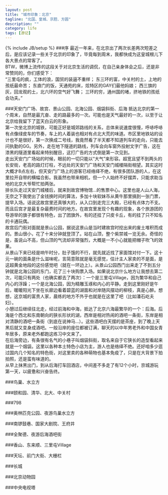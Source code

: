 ```yaml
---
layout: post
title: "城市印象：北京"
tagline: "北国、皇城、京腔、方圆"
description: ""
category: life
tags: [游记]
---
```

{% include JB/setup %}
###序
最近一年来，在北京出了两次长差两次短差之后，是应该记录一些关于北京的印象了，毕竟每到周末，我都快成为这皇城根儿下各大景点的常客了。  
BTW，微博上流传的这段关于对北京生活的调侃，在自己亲身体会之后，还是非常赞同的，你们感受下：  
“三里屯的疯，工体的浪，国贸的装逼不重样；  东三环的富，中关村的土，上地的孩纸最命苦；  东直门的饭，天通苑的床，炫特区的GAY们最他妈娘；  西三旗的灰，回龙观的土，北六环的空气好飞舞；  三环的穷，通州国的堵，挤地铁的孩纸会功夫。”  

###天安门广场、故宫、景山公园、北海公园、烟袋斜街、后海
抵达北京的第一个周末，自然是最亢奋、走的路最多的一次。可能也是天气最好的一次，以至于让北京给我留下了蓝天白云的形象。  
第一次坐北京的城铁，可能正好是城郊路线的关系，总体来说速度很慢，呼哧呼哧有点像绿皮车的节奏，车上的人着装也相对有点北大荒的味道。市区里地铁站的设计也不是很好，第一次换成二号线，我竟然看了半天都不知道列车的走向，只能去问执勤的GG。另外，走在地下隧道的路线，列车会向车窗外投射文字广告，这在漆黑的隧道里看起来特别醒目，这打广告的方式倒是第一次见到。  
走出天安门广场站的时候，眼前的一切只能以“大气”来形容。超宽且望不到两头的长安街，老高的路灯灯柱，不远处的天安门广场和天安门城楼隔街相望。其实这时大概才8点左右，但天安门广场上的游客已经络绎不绝，有很多团队游的人，在这里拉开自带的横幅合影。我虽然也带来相机，但一个人始终不好摆弄，只能求助当地的北京大爷帮忙拍两张。  
排长队走过天安门城楼后，就来到故宫博物馆...的售票中心。这里也是人山人海，无奈之下我使出了金钱换时间的算法，多加十块软妹币从黄牛那里搞到一张门票，提早入场。话说这故宫里还真够大的，从入口到走完三大殿，已经有点体力不支。而且后宫才是最复杂最费时间的地方。在故宫里发现个有趣的现象，各个旅游团的导游举的旗子都很有特色，出了团旗外，有的还挂了只皮卡丘，有的挂了只不知名的卡通玩偶。  
故宫后门街对面就是景山公园，据说这景山是当时建故宫时挖出来的废土堆积而成的。景山很小，花了十来分钟就登顶了。站在山顶，整个紫禁城一览无余。奇怪的是，虽说山不高，但山顶的气流却非常强烈，大概是一不小心就能把帽子吹飞的效果。  
从景山下来已经是响午时分，肚子饿的不行，就先就近找了家面馆对付一下。这十元一碗的面条是什么滋味呢，言简意赅就是毫无感觉，估计主人家卖的不是面，是这超黄金地段的这份感觉吧（就在一环边上）。从景山公园西门出来走了不到五分钟就是北海公园的东门，花了三十块购票入场。如果说北京什么地方让我想去第二次，可能只有两处（也确实都去了两次）：一个是三里屯Village，因为繁华和自己内心的浮躁；一个是北海公园，因为精雕玉琢和内心的平静。走到这里刚好是午后，暖暖阳光下坐在长廊边看着碧蓝的湖面和对岸随风摆动的柳枝，真是心醉。想想，这京城的富贵人家，晨练的地方不外乎也就是在这里了吧（比如潘石屹夫妇）。  
小憩过后继续往北走，经过前海和中海，抵达了北京六海最繁华的一个：后海。后海是个西北和东南朝向的狭长形状的湖，西岸是相对热闹的酒吧一条街，东岸是相对清静的酒吧一条街（到底在说神马...）。这些酒吧白天摆的是茶座，到了晚上天黑后就又变身成酒吧。一般沿岸的座位都被订满，聊天的以中年男老外和中国女青年居多，原来老外都跑这练习中文来了。  
在后海旁边，有条很有名气的小巷子叫烟袋斜街，取名来自于它狭长的造型看起来就是一个烟袋。这里以各种本土特色小店为主，游人也是络绎不绝。还好咱多少逛过国内几个知名的特色街，对这里卖的各种萌物也基本免疫了，只是在大背景下拍拍照，还是蛮有味道的。  
从早上抹黑出门，到从后海打车回酒店，中间差不多走了有12个小时，京城游玩第一天，以疲惫和兴奋告终。  

###鸟巢、水立方

###颐和园、清华、北大、中关村

###798

###奥林匹克公园、夜游鸟巢水立方

###南锣鼓巷、国家大剧院、王府井

###全聚德、夜游后海酒吧街

###香山、东来顺、三里屯Village

###天坛、前门大街、大栅栏

###长城

###北京动物园

###中央电视塔



